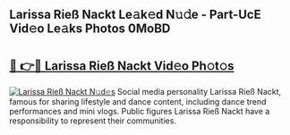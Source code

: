 ## Larissa Rieß Nackt Le𝚊k𝚎d N𝚞𝚍e - Part-UcE Vid𝚎o Le𝚊ks Photos 0MoBD

# <h2><a href="http://fbaskjz.evod.top/?m=Larissa+Rie%c3%9f+Nackt">🔗 👉🔴 Larissa Rieß Nackt Vid𝚎o Ph𝚘t𝚘s</a></h2>

[![Larissa Rieß Nackt N𝚞d𝚎s](https://i.imgur.com/8V9OHl7.gif)](http://fbaskjz.evod.top/?m=Larissa+Rie%c3%9f+Nackt)
Social media personality Larissa Rieß Nackt, famous for sharing lifestyle and dance content, including dance trend performances and mini vlogs. Public figures Larissa Rieß Nackt have a responsibility to represent their communities. 
